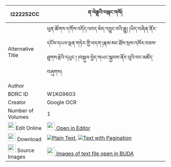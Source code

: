 |I222252CC|ན་ལེནྡྲའི་བསྐང་གསོ། 
| --- | --- 
|Alternative Title |ཕུན་ཚོགས་དགོས་འདོད་འབད་མེད་འབྱུང་བའི་རྒྱུ། །ཡིད་བཞིན་ནོར་དངོས་དཔལ་ལྡན་གཏེར་གྱི་བདག་།རྣམ་མང་ཐོས་སྲས་འཁོར་བཅས་ཐུགས་རྗེའི་དཔུང་། །བསྐུལ་བྱེད་གཡང་སྐྱབས་ནོར་བུའི་བང་མཛོད་བཞུགས།
|Author | 
|BDRC ID | W1KG9603
|Creator | Google OCR
|Number of Volumes| 1
|<img width="25" src="https://img.icons8.com/color/25/000000/edit-property.png">Edit Online| [<img width="25" src="https://avatars.githubusercontent.com/u/45091458?s=200&v=4"> Open in Editor](http://editor.openpecha.org/I222252CC)
|<img width="25" src="https://img.icons8.com/fluent/48/000000/download-2.png"/>  Download | [![](https://img.icons8.com/color/20/000000/txt.png)Plain Text](https://github.com/Openpecha/I222252CC/releases/download/v1/na_lendre(?)_kangso_plain_I222252CC.zip), [![](https://img.icons8.com/color/20/000000/txt.png)Text with Pagination](https://github.com/Openpecha/I222252CC/releases/download/v1/na_lendre(?)_kangso_pages_I222252CC.zip)
|<img width="25" src="https://img.icons8.com/plasticine/100/000000/pictures-folder.png"/>  Source Images | [<img width="25" src="https://library.bdrc.io/icons/BUDA-small.svg"> Images of text file open in BUDA](https://library.bdrc.io/show/bdr:W1KG9603)